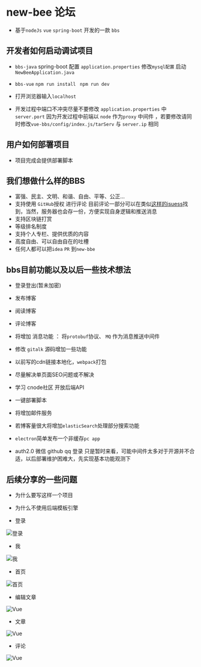 # new-bee 论坛

- 基于`nodeJs` `vue` `spring-boot` 开发的一款 `bbs`

## 开发者如何启动调试项目
- `bbs-java` spring-boot 配置 `application.properties` 修改`mysql配置`   启动 `NewBeeApplication.java`
- `bbs-vue` `npm run install `  `npm run dev` 
-  打开浏览器输入`localhost`

- 开发过程中端口不冲突尽量不要修改 `application.properties` 中 `server.port` 因为开发过程中前端以 `node` 作为`proxy` 中间件 ，若要修改请同时修改`vue-bbs/config/index.js/tarServ` 与 `server.ip` 相同

## 用户如何部署项目
- 项目完成会提供部署脚本
   
 
## 我们想做什么样的BBS
- 富强、民主、文明、和谐、自由、平等、公正...
- 支持使用 `GitHub`授权 进行评论 目前评论一部分可以在类似[这样的isuess](https://github.com/pkwenda/pkwenda.github.io/issues/13)找到，当然，服务器也会存一份，方便实现自身逻辑和推送消息
- 支持区块链打赏
- 等级排名制度
- 支持个人专栏、提供优质的内容
- 高度自由、可以自由自在的吐槽
- 任何人都可以把`idea` `PR` 到`new-bbe`

## bbs目前功能以及以后一些技术想法
  - 登录登出(暂未加密)
  - 发布博客
  - 阅读博客
  - 评论博客 

  - 将增加 消息功能 ： 将`protobuf`协议、 `MQ` 作为消息推送中间件
  - 修改 `gitalk` 源码增加一些功能
  - 以前写的cdn链接本地化，`webpack`打包
  - 尽量解决单页面SEO问题或不解决
  - 学习 cnode社区 开放后端API
  - 一键部署脚本
  - 将增加邮件服务
  - 若博客量很大将增加`elasticSearch`处理部分搜索功能
  - `electron`简单发布一个非缓存`pc app` 
  - auth2.0 微信 github qq 登录
  只是暂时来看，可能中间件太多对于开源并不合适，以后部署维护困难大，先实现基本功能观测下

 ## 后续分享的一些问题
   - 为什么要写这样一个项目
   - 为什么不使用后端模板引擎



 - 登录

![登录](http://op0c7euw0.bkt.clouddn.com/newbee_login.png)

 - 我

![我](http://op0c7euw0.bkt.clouddn.com/newbee_me.png)

 - 首页

![首页](http://op0c7euw0.bkt.clouddn.com/newbee_index.png)

 - 编辑文章

![Vue](http://op0c7euw0.bkt.clouddn.com/newbee_editBlog.png)

 - 文章

![Vue](http://op0c7euw0.bkt.clouddn.com/newbee_blog.png)

 - 评论

![Vue](http://op0c7euw0.bkt.clouddn.com/newbee_comment.gif)


